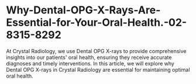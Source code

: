 # Why-Dental-OPG-X-Rays-Are-Essential-for-Your-Oral-Health.-02-8315-8292
At Crystal Radiology, we use Dental OPG X-rays to provide comprehensive insights into our patients' oral health, ensuring they receive accurate diagnoses and timely interventions. In this article, we will explore why Dental OPG X-rays in Crystal Radiology are essential for maintaining optimal oral health.
